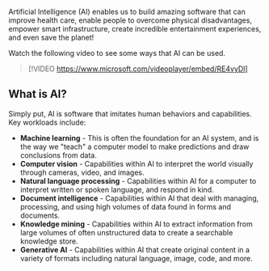 Artificial Intelligence (AI) enables us to build amazing software that can improve health care, enable people to overcome physical disadvantages, empower smart infrastructure, create incredible entertainment experiences, and even save the planet!

Watch the following video to see some ways that AI can be used.

>[!VIDEO https://www.microsoft.com/videoplayer/embed/RE4vyDl]

## What is AI?

Simply put, AI is software that imitates human behaviors and capabilities. Key workloads include:

- **Machine learning** - This is often the foundation for an AI system, and is the way we "teach" a computer model to make predictions and draw conclusions from data.
- **Computer vision** - Capabilities within AI to interpret the world visually through cameras, video, and images.
- **Natural language processing** - Capabilities within AI for a computer to interpret written or spoken language, and respond in kind.
- **Document intelligence** - Capabilities within AI that deal with managing, processing, and using high volumes of data found in forms and documents. 
- **Knowledge mining** - Capabilities within AI to extract information from large volumes of often unstructured data to create a searchable knowledge store. 
- **Generative AI** - Capabilities within AI that create original content in a variety of formats including natural language, image, code, and more. 